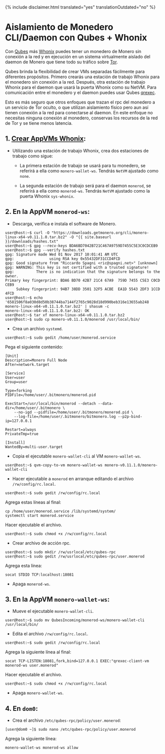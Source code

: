 {% include disclaimer.html translated="yes" translationOutdated="no" %}

# Aislamiento de Monedero CLI/Daemon con Qubes + Whonix

Con [Qubes](https://qubes-os.org) más [Whonix](https://whonix.org) puedes tener un monedero de Monero sin conexión a la red y en ejecución en un sistema virtualmente aislado del daemon de Monero que tiene todo su tráfico sobre [Tor](https://torproject.org).

Qubes brinda la flexibilidad de crear VMs separadas fácilmente para diferentes propósitos. Primero crearás una estación de trabajo Whonix para el monedero sin conexión a la red. Después, otra estación de trabajo Whonix para el daemon que usará la puerta Whonix como su NetVM. Para comunicación entre el monedero y el daemon puedes usar Qubes [qrexec](https://www.qubes-os.org/doc/qrexec3/).

Esto es más seguro que otros enfoques que trazan el rpc del monedero a un servicio de Tor oculto, o que utilizan aislamiento físico pero aun así tienen conexión a la red para conectarse al daemon. En este enfoque no necesitas ninguna conexión al monedero, conservas los recursos de la red de Tor y se tiene menos latencia.


## 1. [Crear AppVMs Whonix](https://www.whonix.org/wiki/Qubes/Install):

+ Utilizando una estación de trabajo Whonix, crea dos estaciones de trabajo como sigue:

  - La primera estación de trabajo se usará para tu monedero, se referirá a ella como  `monero-wallet-ws`. Tendrás `NetVM` ajustado como `none`.

  - La segunda estación de trabajo será para el daemon `monerod`, se referirá a ella como `monerod-ws`. Tendrás `NetVM` ajustado como la puerta Whonix `sys-whonix`.

## 2. En la AppVM `monerod-ws`:

+ Descarga, verifica e instala el software de Monero.

```
user@host:~$ curl -O "https://downloads.getmonero.org/cli/monero-linux-x64-v0.11.1.0.tar.bz2" -O "{{ site.baseurl }}/downloads/hashes.txt"
user@host:~$ gpg --recv-keys BDA6BD7042B721C467A9759D7455C5E3C0CDCEB9
user@host:~$ gpg --verify hashes.txt
gpg: Signature made Wed 01 Nov 2017 10:01:41 AM UTC
gpg:                using RSA key 0x55432DF31CCD4FCD
gpg: Good signature from "Riccardo Spagni <ric@spagni.net>" [unknown]
gpg: WARNING: This key is not certified with a trusted signature!
gpg:          There is no indication that the signature belongs to the owner.
Primary key fingerprint: BDA6 BD70 42B7 21C4 67A9  759D 7455 C5E3 C0CD CEB9
     Subkey fingerprint: 94B7 38DD 3501 32F5 ACBE  EA1D 5543 2DF3 1CCD 4FCD
user@host:~$ echo '6581506f8a030d8d50b38744ba7144f2765c9028d18d990beb316e13655ab248  monero-linux-x64-v0.11.1.0.tar.bz2' | shasum -c
monero-linux-x64-v0.11.1.0.tar.bz2: OK
user@host:~$ tar xf monero-linux-x64-v0.11.1.0.tar.bz2
user@host:~$ sudo cp monero-v0.11.1.0/monerod /usr/local/bin/
```
+ Crea un archivo `systemd`.

```
user@host:~$ sudo gedit /home/user/monerod.service
```

Pega el siguiente contenido:

```
[Unit]
Description=Monero Full Node
After=network.target

[Service]
User=user
Group=user

Type=forking
PIDFile=/home/user/.bitmonero/monerod.pid

ExecStart=/usr/local/bin/monerod --detach --data-dir=/home/user/.bitmonero \
    --no-igd --pidfile=/home/user/.bitmonero/monerod.pid \
    --log-file=/home/user/.bitmonero/bitmonero.log --p2p-bind-ip=127.0.0.1

Restart=always
PrivateTmp=true

[Install]
WantedBy=multi-user.target
```

+ Copia el ejecutable `monero-wallet-cli` al VM `monero-wallet-ws`.

```
user@host:~$ qvm-copy-to-vm monero-wallet-ws monero-v0.11.1.0/monero-wallet-cli
```

+ Hacer ejecutable a `monerod` en arranque editando el archivo `/rw/config/rc.local`.

```
user@host:~$ sudo gedit /rw/config/rc.local
```

Agrega estas líneas al final:

```
cp /home/user/monerod.service /lib/systemd/system/
systemctl start monerod.service
```

Hacer ejecutable el archivo.

```
user@host:~$ sudo chmod +x /rw/config/rc.local
```

+ Crear archivo de acción rpc.

```
user@host:~$ sudo mkdir /rw/usrlocal/etc/qubes-rpc
user@host:~$ sudo gedit /rw/usrlocal/etc/qubes-rpc/user.monerod
```

Agrega esta línea:

```
socat STDIO TCP:localhost:18081
```

+ Apaga `monerod-ws`.

## 3. En la AppVM `monero-wallet-ws`:

+ Mueve el ejecutable `monero-wallet-cli`.

```
user@host:~$ sudo mv QubesIncoming/monerod-ws/monero-wallet-cli /usr/local/bin/
```

+ Edita el archivo `/rw/config/rc.local`.

```
user@host:~$ sudo gedit /rw/config/rc.local
```

Agrega la siguiente línea al final:

```
socat TCP-LISTEN:18081,fork,bind=127.0.0.1 EXEC:"qrexec-client-vm monerod-ws user.monerod"
```

Hacer ejecutable el archivo.

```
user@host:~$ sudo chmod +x /rw/config/rc.local
```

+ Apaga `monero-wallet-ws`.

## 4. En `dom0`:

+ Crea el archivo `/etc/qubes-rpc/policy/user.monerod`:

```
[user@dom0 ~]$ sudo nano /etc/qubes-rpc/policy/user.monerod
```

Agrega la siguiente línea:

```
monero-wallet-ws monerod-ws allow
```
